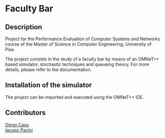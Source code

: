 # Faculty Bar

## Description
Project for the Performance Evaluation of Computer Systems and Networks course of the Master of Science in Computer Engineering, University of Pisa.

The project consists in the study of a faculty bar by means of an OMNeT++ based simulator, stochastic techniques and queueing theory.
For more details, please refer to the documentation.

## Installation of the simulator

The project can be imported and executed using the OMNeT++ IDE.

## Contributors
[Diego Casu](https://github.com/diegocasu)      
[Iacopo Pacini](https://github.com/IacPc)

